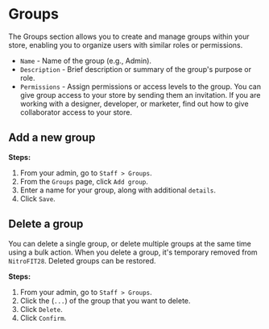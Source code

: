 #   Groups
The Groups section allows you to create and manage groups within your store, enabling you to organize users with similar roles or permissions.

-   `Name` - Name of the group (e.g., Admin).
-   `Description` - Brief description or summary of the group's purpose or role.
-   `Permissions` - Assign permissions or access levels to the group. You can give group access to your store by sending them an invitation. If you are working with a designer, developer, or marketer, find out how to give collaborator access to your store.

  
## Add a new group

**Steps:**

1.  From your admin, go to `Staff > Groups`.
2.  From the `Groups` page, click `Add group`.
3.  Enter a name for your group, along with additional `details`.
4.  Click `Save`.

##  Delete a group
You can delete a single group, or delete multiple groups at the same time using a bulk action. When you delete a group, it's temporary removed from `NitroFIT28`. Deleted groups can be restored.

**Steps:**

1.  From your admin, go to `Staff > Groups`.
2.  Click the (`...`) of the group that you want to delete.
3.  Click `Delete`.
4.  Click `Confirm`.